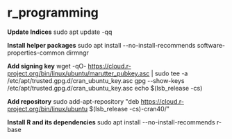 # r_programming

**Update Indices**
sudo apt update -qq

**Install helper packages**
sudo apt install --no-install-recommends software-properties-common dirmngr

**Add signing key**
wget -qO- https://cloud.r-project.org/bin/linux/ubuntu/marutter_pubkey.asc | sudo tee -a /etc/apt/trusted.gpg.d/cran_ubuntu_key.asc
gpg --show-keys /etc/apt/trusted.gpg.d/cran_ubuntu_key.asc 
echo $(lsb_release -cs)

**Add repository**
sudo add-apt-repository "deb https://cloud.r-project.org/bin/linux/ubuntu $(lsb_release -cs)-cran40/"

**Install R and its dependencies**
sudo apt install --no-install-recommends r-base
